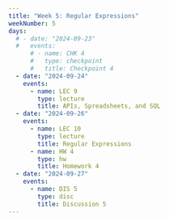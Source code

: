 ```yaml
---
title: "Week 5: Regular Expressions"
weekNumber: 5
days:
  # - date: "2024-09-23"
  #   events:
      # - name: CHK 4
      #   type: checkpoint
      #   title: Checkpoint 4
  - date: "2024-09-24"
    events:
      - name: LEC 9
        type: lecture
        title: APIs, Spreadsheets, and SQL
  - date: "2024-09-26"
    events:
      - name: LEC 10
        type: lecture
        title: Regular Expressions
      - name: HW 4
        type: hw
        title: Homework 4
  - date: "2024-09-27"
    events:
      - name: DIS 5
        type: disc
        title: Discussion 5
---
```

